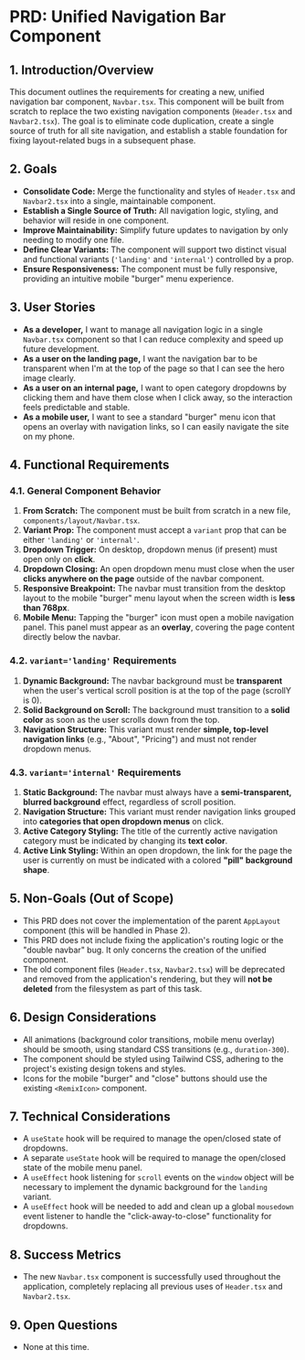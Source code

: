 # PRD: Unified Navigation Bar Component

## 1. Introduction/Overview

This document outlines the requirements for creating a new, unified navigation bar component, `Navbar.tsx`. This component will be built from scratch to replace the two existing navigation components (`Header.tsx` and `Navbar2.tsx`). The goal is to eliminate code duplication, create a single source of truth for all site navigation, and establish a stable foundation for fixing layout-related bugs in a subsequent phase.

## 2. Goals

*   **Consolidate Code:** Merge the functionality and styles of `Header.tsx` and `Navbar2.tsx` into a single, maintainable component.
*   **Establish a Single Source of Truth:** All navigation logic, styling, and behavior will reside in one component.
*   **Improve Maintainability:** Simplify future updates to navigation by only needing to modify one file.
*   **Define Clear Variants:** The component will support two distinct visual and functional variants (`'landing'` and `'internal'`) controlled by a prop.
*   **Ensure Responsiveness:** The component must be fully responsive, providing an intuitive mobile "burger" menu experience.

## 3. User Stories

*   **As a developer,** I want to manage all navigation logic in a single `Navbar.tsx` component so that I can reduce complexity and speed up future development.
*   **As a user on the landing page,** I want the navigation bar to be transparent when I'm at the top of the page so that I can see the hero image clearly.
*   **As a user on an internal page,** I want to open category dropdowns by clicking them and have them close when I click away, so the interaction feels predictable and stable.
*   **As a mobile user,** I want to see a standard "burger" menu icon that opens an overlay with navigation links, so I can easily navigate the site on my phone.

## 4. Functional Requirements

### 4.1. General Component Behavior

1.  **From Scratch:** The component must be built from scratch in a new file, `components/layout/Navbar.tsx`.
2.  **Variant Prop:** The component must accept a `variant` prop that can be either `'landing'` or `'internal'`.
3.  **Dropdown Trigger:** On desktop, dropdown menus (if present) must open only on **click**.
4.  **Dropdown Closing:** An open dropdown menu must close when the user **clicks anywhere on the page** outside of the navbar component.
5.  **Responsive Breakpoint:** The navbar must transition from the desktop layout to the mobile "burger" menu layout when the screen width is **less than 768px**.
6.  **Mobile Menu:** Tapping the "burger" icon must open a mobile navigation panel. This panel must appear as an **overlay**, covering the page content directly below the navbar.

### 4.2. `variant='landing'` Requirements

1.  **Dynamic Background:** The navbar background must be **transparent** when the user's vertical scroll position is at the top of the page (scrollY is 0).
2.  **Solid Background on Scroll:** The background must transition to a **solid color** as soon as the user scrolls down from the top.
3.  **Navigation Structure:** This variant must render **simple, top-level navigation links** (e.g., "About", "Pricing") and must not render dropdown menus.

### 4.3. `variant='internal'` Requirements

1.  **Static Background:** The navbar must always have a **semi-transparent, blurred background** effect, regardless of scroll position.
2.  **Navigation Structure:** This variant must render navigation links grouped into **categories that open dropdown menus** on click.
3.  **Active Category Styling:** The title of the currently active navigation category must be indicated by changing its **text color**.
4.  **Active Link Styling:** Within an open dropdown, the link for the page the user is currently on must be indicated with a colored **"pill" background shape**.

## 5. Non-Goals (Out of Scope)

*   This PRD does not cover the implementation of the parent `AppLayout` component (this will be handled in Phase 2).
*   This PRD does not include fixing the application's routing logic or the "double navbar" bug. It only concerns the creation of the unified component.
*   The old component files (`Header.tsx`, `Navbar2.tsx`) will be deprecated and removed from the application's rendering, but they will **not be deleted** from the filesystem as part of this task.

## 6. Design Considerations

*   All animations (background color transitions, mobile menu overlay) should be smooth, using standard CSS transitions (e.g., `duration-300`).
*   The component should be styled using Tailwind CSS, adhering to the project's existing design tokens and styles.
*   Icons for the mobile "burger" and "close" buttons should use the existing `<RemixIcon>` component.

## 7. Technical Considerations

*   A `useState` hook will be required to manage the open/closed state of dropdowns.
*   A separate `useState` hook will be required to manage the open/closed state of the mobile menu panel.
*   A `useEffect` hook listening for `scroll` events on the `window` object will be necessary to implement the dynamic background for the `landing` variant.
*   A `useEffect` hook will be needed to add and clean up a global `mousedown` event listener to handle the "click-away-to-close" functionality for dropdowns.

## 8. Success Metrics

*   The new `Navbar.tsx` component is successfully used throughout the application, completely replacing all previous uses of `Header.tsx` and `Navbar2.tsx`.

## 9. Open Questions

*   None at this time.
